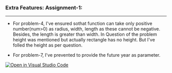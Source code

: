 ### Extra Features: Assignment-1:
***********************************
- For problem-4, I've ensured sothat function can take only positive number(num>0) as radius, width, length as these cannot be negative. Besides, the length is greater than width. In Question of the problem height was mentioned but actually rectangle has no height. But I've folled the height as per question.
  
- For problem-7, I've prevented to provide the future year as parameter.



[![Open in Visual Studio Code](https://classroom.github.com/assets/open-in-vscode-2e0aaae1b6195c2367325f4f02e2d04e9abb55f0b24a779b69b11b9e10269abc.svg)](https://classroom.github.com/online_ide?assignment_repo_id=17049271&assignment_repo_type=AssignmentRepo)
